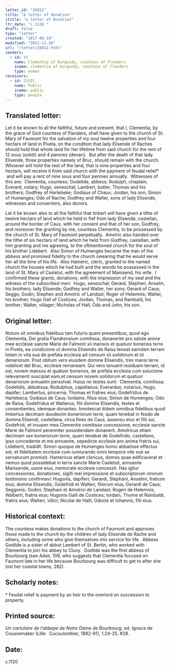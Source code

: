 ```yaml
---
letter_id: "26012"
title: "A letter of donation"
ititle: "a letter of donation"
ltr_date: "c.1120 "
draft: false
type: "letter"
created: "2017-06-19"
modified: "2021-11-26"
url: "/letter/26012.html"
senders:
  - id: 43
    name: Clementia of Burgundy, countess of Flanders
    iname: clementia of burgundy, countess of flanders
    type: woman
receivers:
  - id: 21531
    name: Public
    iname: public
    type: people
---
```

<h2> Translated letter:</h2><p>Let it be known to all the faithful, future and present, that I, Clementia, by the grace of God countess of Flanders, shall have given to the church of St. Mary of Faumont for the salvation of my soul twelve properties and four hectars of land in Pivela, on the condition that lady Elisende of Raches should hold that whole land for her lifetime from said church for the rent of 12 sous (solidi) and 4 pennies (denari).&nbsp; But after the death of that lady Elisende, three properties namely of Bruc, should remain with the church.&nbsp; Whoever will hold the rest of the land, that is nine properties and four hectars, will receive it from said church with the payment of feudal relief* &nbsp;and will pay a rent of nine sous and four pennies annually.&nbsp; Witnesses of this are:&nbsp; Clementia, countess; Godelide, abbess; Rodulph, chaplain; Everard, notary; Hugo, seneschal; Lambert, butler; Thomas and his brothers; Godfrey of Harlebeke; Godiaus of Chaux; Jordan, his son; Simon of Humenges; Odo of Rache; Godfrey and Walter, sons of lady Elisende, witnesses and consenters, also donors.&nbsp;</p><p>Let it be known also to all the faithful that Imbert will have given a tithe of twelve hectars of land which he held in fief from lady Elisende, castellan, around the border of Caus, with her consent and that of her son, Godfrey, and moreover the granting by me, countess Clementia, to be possessed by the church of St. Mary of Faumont perpetually.&nbsp; Amolric also handed over the tithe of six hectars of land which he held from Godfrey, castellan, with him granting and me agreeing, to the oftmentioned church for the soul of his brother Lidebert.&nbsp; Also Simon of Humenges became the man of the abbess and promised fidelity to the church swearing that he would serve her all the time of his life.&nbsp; Also Hameric, cleric, granted to the named church the houses which he had built and the woods he possessed in the land of St. Mary of Casletul, with the agreement of Manisend, his wife.&nbsp; I confirmed these grants, donations, with the impression of my seal and the witness of the subscribed men:&nbsp; Hugo, seneschal; Gerard, Stephen, Anselm, his brothers; lady Elisende; Godfrey and Walter, her sons; Gerard of Caus; Seggo; Godin; Stephen and Amolric of Landast; Roger of Helemnis; Walter, his brother; Hugo Gall of Costices; Jordan, Thomas, and Rambald, his brother; Walter, villager; Nicholas of Hall; Odo and John, his son.</p><h2 class="mt-4"> Original letter:</h2><p>Notum sit omnibus fidelibus tam futuris quam presentibus, quod ego Clementia, Dei gratia Flandrensium comitissa, donaverim pro salute anime mee ecclesie sancte Marie de Falmont xii mansos et quatuor bonerios terre in Pivela, ea condicione ut domina Elisendis de Raisa teneat eamdem terram totam in vita sua de prefata ecclesia ad censum xii solidorum et iiii&nbsp; denariorum. Post obitum vero eiusdem domine Elisendis, tres mansi terre videlicet del Bruc, ecclesie remaneant. Qui vero tenuerit residuam terram,&nbsp;id est, novem mansos et quatuor bonerios, de prefata ecclesia cum solucione relevamenti suscipiat eam,et censum novem solidorum et quatuor denariorum annuatim persolvat. Huius rei testes sunt: &nbsp;Clementia, comitissa; Godelidis, abbatissa; Rodulphus, capellanus; Everardus, notarius; Hugo, dapifer; Lambertus, pincerna; Thomas et fratres eius; Godefridus de Harlebeca; Godiaus de Caus; Iordains, filius eius; Simon de Humenges; Odo de Raisa; Godefridus et Walterus, filii domine Elisendis, testes et consentientes, idemque donantes. Innotescat itidem omnibus fidelibus quod Imbertus decimam duodecim boneriorum terre, quam tenebat in feodo de domina Elisendi, castellana, circa fines de Caus, assensu eius et filii sui, Godefridi, et insuper mea Clementie comitisse concessione, ecclesie sancte Marie de Falmont perenniter possidendam donaverit. Amolricus etiam decimam sex boneriorum terre, quam&nbsp;tenebat de Godefrido, castellano, ipso concedente et me annuente, sepedicte ecclesie pro anima fratris sui, Lideberti, tradidit. Simon quoque de Humenges homo abbatisse effectus est, et fidelitatem ecclesie cum iureiurando omni tempore vite sue se servaturum promisit. Hamericus etiam clericus, domos quas edificaverat et nemus quod possidebat in terra sancte Marie Casletuli, annuente Manisende, uxore eius, memorate ecclesie concessit. Has igitur concessiones, donationes, sigilli mei impressione et subscriptorum virorum testimonio confirmavi: Hugonis, dapiferi; Gerardi, Stephani, Anselmi, fratrum eius; domine Elisendis; Godefridi et Walteri, filiorum eius; Gerardi de Caus; Seggonis; Godini; Stephani et Amolrici de Landast; Rogeri de Helemnis; Walberti, fratris eius; Hugonis Galli de Costices; Iordain, Thome et Rainbaldi, fratris eius; Walteri, villici; Nicolai de Halli; Odonis et Iohannis, filii eius.</p><h2 class="mt-4"> Historical context:</h2><p>The countess makes donations to the church of Faumont and approves those made to the church by the children of lady Elisende de Rache and others, including some who give themselves into service for life.&nbsp; Abbess Godilde is a sister of abbot Lambert of St. Bertin, who worked with Clementia to join his abbey to Cluny.&nbsp; Godilde was the first abbess of Bourbourg (see Adair, 109, who suggests that Clementia focused on Faumont late in her life because Bourbourg was difficult to get to after she lost her coastal towns, 282).</p><h2 class="mt-4"> Scholarly notes:</h2><p>* Feudal relief is payment by an heir to the overlord on succession to property.</p><h2 class="mt-4"> Printed source:</h2><p><i>Un cartulaire de l’abbaye de Notre Dame de Bourbourg</i>, ed. Ignace de Coussemaker (Lille:&nbsp; Cucoulombier, 1882-91), 1.24-25, #28.</p><h2 class="mt-4"> Date:</h2>c.1120 